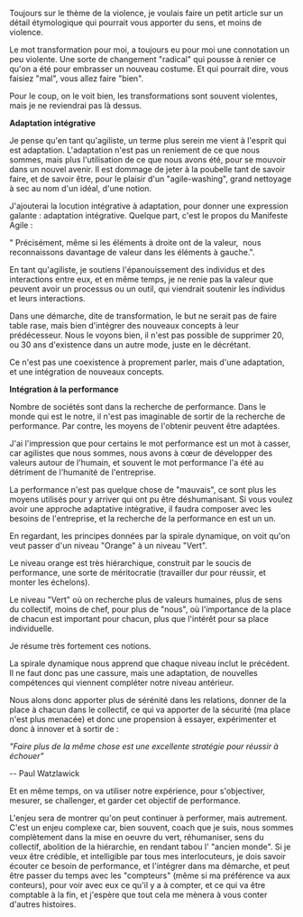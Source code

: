 Toujours sur le thème de la violence, je voulais faire un petit article sur un détail étymologique qui pourrait vous apporter du sens, et moins de violence.

Le mot transformation pour moi, a toujours eu pour moi une connotation un peu violente. Une sorte de changement "radical" qui pousse à renier ce qu'on a été pour embrasser un nouveau costume. Et qui pourrait dire, vous faisiez "mal", vous allez faire "bien".

Pour le coup, on le voit bien, les transformations sont souvent violentes, mais je ne reviendrai pas là dessus.

**Adaptation intégrative**

Je pense qu'en tant qu'agiliste, un terme plus serein me vient à l'esprit qui est adaptation. L'adaptation n'est pas un reniement de ce que nous sommes, mais plus l'utilisation de ce que nous avons été, pour se mouvoir dans un nouvel avenir. Il est dommage de jeter à la poubelle tant de savoir faire, et de savoir être, pour le plaisir d'un "agile-washing", grand nettoyage à sec au nom d'un idéal, d'une notion.

J'ajouterai la locution intégrative à adaptation, pour donner une expression galante : adaptation intégrative. Quelque part, c'est le propos du Manifeste Agile :

" Précisément, même si les éléments à droite ont de la valeur,  nous reconnaissons davantage de valeur dans les éléments à gauche.".

En tant qu'agiliste, je soutiens l'épanouissement des individus et des interactions entre eux, et en même temps, je ne renie pas la valeur que peuvent avoir un processus ou un outil, qui viendrait soutenir les individus et leurs interactions.

Dans une démarche, dite de transformation, le but ne serait pas de faire table rase, mais bien d'intégrer des nouveaux concepts à leur prédécesseur. Nous le voyons bien, il n'est pas possible de supprimer 20, ou 30 ans d'existence dans un autre mode, juste en le décrétant.

Ce n'est pas une coexistence à proprement parler, mais d'une adaptation, et une intégration de nouveaux concepts.

**Intégration à la performance**

Nombre de sociétés sont dans la recherche de performance. Dans le monde qui est le notre, il n'est pas imaginable de sortir de la recherche de performance. Par contre, les moyens de l'obtenir peuvent être adaptées.

J'ai l'impression que pour certains le mot performance est un mot à casser, car agilistes que nous sommes, nous avons à cœur de développer des valeurs autour de l'humain, et souvent le mot performance l'a été au détriment de l'humanité de l'entreprise.

La performance n'est pas quelque chose de "mauvais", ce sont plus les moyens utilisés pour y arriver qui ont pu être déshumanisant. Si vous voulez avoir une approche adaptative intégrative, il faudra composer avec les besoins de l'entreprise, et la recherche de la performance en est un un.

En regardant, les principes données par la spirale dynamique, on voit qu'on veut passer d'un niveau "Orange" à un niveau "Vert".

Le niveau orange est très hiérarchique, construit par le soucis de performance, une sorte de méritocratie (travailler dur pour réussir, et monter les échelons).

Le niveau "Vert" où on recherche plus de valeurs humaines, plus de sens du collectif, moins de chef, pour plus de "nous", où l'importance de la place de chacun est important pour chacun, plus que l'intérêt pour sa place individuelle.

Je résume très fortement ces notions.

La spirale dynamique nous apprend que chaque niveau inclut le précédent. Il ne faut donc pas une cassure, mais une adaptation, de nouvelles compétences qui viennent compléter notre niveau antérieur.

Nous alons donc apporter plus de sérénité dans les relations, donner de la place à chacun dans le collectif, ce qui va apporter de la sécurité (ma place n'est plus menacée) et donc une propension à essayer, expérimenter et donc à innover et à sortir de :

_"Faire plus de la même chose est une excellente stratégie pour réussir à échouer"_

-- Paul Watzlawick

Et en même temps, on va utiliser notre expérience, pour s'objectiver, mesurer, se challenger, et garder cet objectif de performance.

L'enjeu sera de montrer qu'on peut continuer à performer, mais autrement. C'est un enjeu complexe car, bien souvent, coach que je suis, nous sommes complètement dans la mise en oeuvre du vert, réhumaniser, sens du collectif, abolition de la hiérarchie, en rendant tabou l' "ancien monde". Si je veux être crédible, et intelligible par tous mes interlocuteurs, je dois savoir écouter ce besoin de performance, et l'intégrer dans ma démarche, et peut être passer du temps avec les "compteurs" (même si ma préférence va aux conteurs), pour voir avec eux ce qu'il y a à compter, et ce qui va être comptable à la fin, et j'espère que tout cela me mènera à vous conter d'autres histoires.